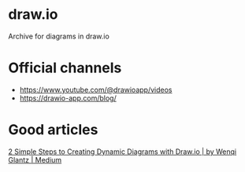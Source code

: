 # draw.io
Archive for diagrams in draw.io

# Official channels
- https://www.youtube.com/@drawioapp/videos
- https://drawio-app.com/blog/

# Good articles
[2 Simple Steps to Creating Dynamic Diagrams with Draw.io | by Wenqi Glantz | Medium](https://medium.com/@wenqiglantz/2-simple-steps-to-creating-dynamic-diagrams-with-draw-io-55afd66e0739)

  
